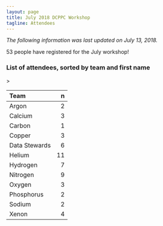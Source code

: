```yaml
---
layout: page
title: July 2018 DCPPC Workshop 
tagline: Attendees
---
```


*The following information was last updated on July 13, 2018.*

53 people have registered for the July workshop!

### List of attendees, sorted by team and first name

<table class="table table-stripped">>
<thead>
<tr class="header">
<th style="text-align: left;">Team</th>
<th style="text-align: right;">n</th>
</tr>
</thead>
<tbody>
<tr class="odd">
<td style="text-align: left;">Argon</td>
<td style="text-align: right;">2</td>
</tr>
<tr class="even">
<td style="text-align: left;">Calcium</td>
<td style="text-align: right;">3</td>
</tr>
<tr class="odd">
<td style="text-align: left;">Carbon</td>
<td style="text-align: right;">1</td>
</tr>
<tr class="even">
<td style="text-align: left;">Copper</td>
<td style="text-align: right;">3</td>
</tr>
<tr class="odd">
<td style="text-align: left;">Data Stewards</td>
<td style="text-align: right;">6</td>
</tr>
<tr class="even">
<td style="text-align: left;">Helium</td>
<td style="text-align: right;">11</td>
</tr>
<tr class="odd">
<td style="text-align: left;">Hydrogen</td>
<td style="text-align: right;">7</td>
</tr>
<tr class="even">
<td style="text-align: left;">Nitrogen</td>
<td style="text-align: right;">9</td>
</tr>
<tr class="odd">
<td style="text-align: left;">Oxygen</td>
<td style="text-align: right;">3</td>
</tr>
<tr class="even">
<td style="text-align: left;">Phosphorus</td>
<td style="text-align: right;">2</td>
</tr>
<tr class="odd">
<td style="text-align: left;">Sodium</td>
<td style="text-align: right;">2</td>
</tr>
<tr class="even">
<td style="text-align: left;">Xenon</td>
<td style="text-align: right;">4</td>
</tr>
</tbody>
</table>
